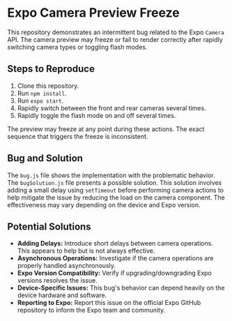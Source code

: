 # Expo Camera Preview Freeze

This repository demonstrates an intermittent bug related to the Expo `Camera` API. The camera preview may freeze or fail to render correctly after rapidly switching camera types or toggling flash modes.

## Steps to Reproduce

1. Clone this repository.
2. Run `npm install`.
3. Run `expo start`.
4. Rapidly switch between the front and rear cameras several times.
5. Rapidly toggle the flash mode on and off several times.

The preview may freeze at any point during these actions. The exact sequence that triggers the freeze is inconsistent.

## Bug and Solution

The `bug.js` file shows the implementation with the problematic behavior.  The `bugSolution.js` file presents a possible solution. This solution involves adding a small delay using `setTimeout`  before performing camera actions to help mitigate the issue by reducing the load on the camera component. The effectiveness may vary depending on the device and Expo version.

## Potential Solutions

* **Adding Delays:** Introduce short delays between camera operations. This appears to help but is not always effective. 
* **Asynchronous Operations:** Investigate if the camera operations are properly handled asynchronously. 
* **Expo Version Compatibility:** Verify if upgrading/downgrading Expo versions resolves the issue. 
* **Device-Specific Issues:** This bug's behavior can depend heavily on the device hardware and software. 
* **Reporting to Expo:** Report this issue on the official Expo GitHub repository to inform the Expo team and community.